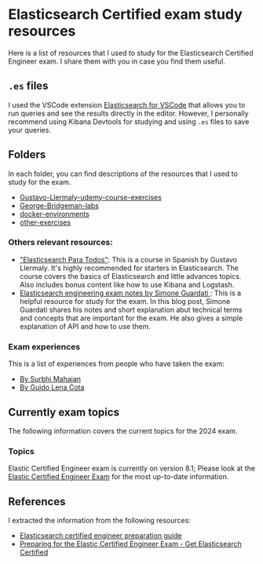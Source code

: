 # Elasticsearch Certified exam study resources

Here is a list of resources that I used to study for the Elasticsearch Certified Engineer exam. I share them with you in case you find them useful.

## `.es` files

I used the VSCode extension [Elasticsearch for VSCode](https://marketplace.visualstudio.com/items?itemName=ria.elastic) that allows you to run queries and see the results directly in the editor. However, I personally recommend using Kibana Devtools for studying and using `.es` files to save your queries.

## Folders

In each folder, you can find descriptions of the resources that I used to study for the exam.

- [Gustavo-Llermaly-udemy-course-exercises](Gustavo-Llermaly-udemy-course-exercises/README.md)
- [George-Bridgeman-labs](George-Bridgeman-labs/README.md)
- [docker-environments](docker-environments/README.md)
- [other-exercises](other-exercises/README.md)

### Others relevant resources:

- ["Elasticsearch Para Todos"](https://www.udemy.com/share/108Xxg3@KSyfcpPQBlnmfWBVN7kZGeGN5g_CE7XDQIlevo2gJDuM3qQnKBvrgARJ7inwMOW5rw==/): This is a course in Spanish by Gustavo Llermaly. It's highly recommended for starters in Elasticsearch. The course covers the basics of Elasticsearch and little advances topics. Also includes bonus content like how to use Kibana and Logstash.
- [Elasticsearch engineering exam notes by Simone Guardati ](https://www.pistocop.dev/posts/es_engineer_exam_notes): This is a helpful resource for study for the exam. In this blog post, Simone Guardati shares his notes and short explanation abut technical terms and concepts that are important for the exam. He also gives a simple explanation of API and how to use them.

### Exam experiences

This is a list of experiences from people who have taken the exam:

- [By Surbhi Mahajan](https://www.linkedin.com/pulse/elastic-certified-engineer-exam-my-experience-how-i-surbhi-mahajan/)
- [By Guido Lena Cota](https://kreuzwerker.de/en/post/elastic-certified-engineer-exam)

## Currently exam topics

The following information covers the current topics for the 2024 exam.

### Topics

Elastic Certified Engineer exam is currently on version 8.1; Please look at the [Elastic Certified Engineer Exam](https://www.elastic.co/es/training/elastic-certified-engineer-exam) for the most up-to-date information.

## References

I extracted the information from the following resources:

- [Elasticsearch certified engineer preparation guide](https://raman-kasthuri.medium.com/elastic-search-certified-engineer-preparation-guide-b1f591e4026e)
- [Preparing for the Elastic Certified Engineer Exam - Get Elasticsearch Certified](https://youtu.be/9UpB-s_ZfNE?si=XhO9DjM2N6FkHtTV)
